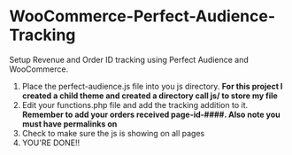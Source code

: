 # WooCommerce-Perfect-Audience-Tracking
Setup Revenue and Order ID tracking using Perfect Audience and WooCommerce.

1. Place the perfect-audience.js file into you js directory. 
**For this project I created a child theme and created a directory call js/ to store my file**
2. Edit your functions.php file and add the tracking addition to it.
**Remember to add your orders received page-id-####. Also note you must have permalinks on**
3. Check to make sure the js is showing on all pages
4. YOU'RE DONE!!
